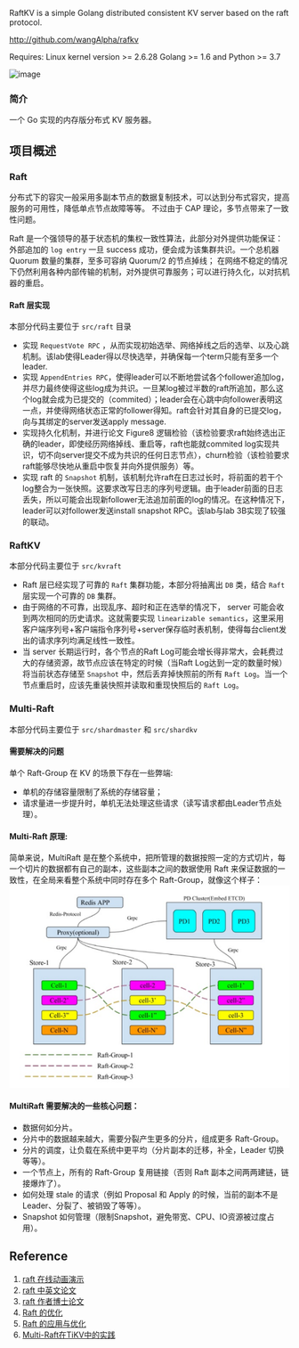 RaftKV is a simple Golang distributed consistent KV server based on
the raft protocol.

http://github.com/wangAlpha/rafkv

Requires:
  Linux kernel version >= 2.6.28
  Golang >= 1.6 and Python >= 3.7


![image](https://user-images.githubusercontent.com/14357954/175243606-bb1de833-3a00-41eb-9bba-22038f612390.png)

### 简介
一个 Go 实现的内存版分布式 KV 服务器。

## 项目概述
### Raft
  分布式下的容灾一般采用多副本节点的数据复制技术，可以达到分布式容灾，提高服务的可用性，降低单点节点故障等等。
  不过由于 CAP 理论，多节点带来了一致性问题。

  Raft 是一个强领导的基于状态机的集权一致性算法，此部分对外提供功能保证：外部追加的 `log entry`
  一旦 success 成功，便会成为该集群共识。一个总机器 Quorum 数量的集群，至多可容纳 Quorum/2 的节点掉线；
  在网络不稳定的情况下仍然利用各种内部传输的机制，对外提供可靠服务；可以进行持久化，以对抗机器的重启。
#### Raft 层实现
  本部分代码主要位于 `src/raft` 目录
 - 实现 `RequestVote RPC` ，从而实现初始选举、网络掉线之后的选举、以及心跳机制。该lab使得Leader得以尽快选举，并确保每一个term只能有至多一个leader.
 - 实现 `AppendEntries RPC`，使得leader可以不断地尝试各个follower追加log，并尽力最终使得这些log成为共识。一旦某log被过半数的raft所追加，那么这个log就会成为已提交的（commited）；leader会在心跳中向follower表明这一点，并使得网络状态正常的follower得知。raft会针对其自身的已提交log，向与其绑定的server发送apply message.
 - 实现持久化机制，并进行论文 Figure8 逻辑检验（该检验要求raft始终选出正确的leader，即使经历网络掉线、重启等，raft也能就commited log实现共识，切不向server提交不成为共识的任何日志节点），churn检验（该检验要求raft能够尽快地从重启中恢复并向外提供服务）等。
 - 实现 raft 的 `Snapshot` 机制，该机制允许raft在日志过长时，将前面的若干个log整合为一张快照。这要求改写日志的序列号逻辑。由于leader前面的日志丢失，所以可能会出现新follower无法追加前面的log的情况。在这种情况下，leader可以对follower发送install snapshot RPC。该lab与lab 3B实现了较强的联动。

### RaftKV
 本部分代码主要位于 `src/kvraft`
 - Raft 层已经实现了可靠的 `Raft` 集群功能，本部分将抽离出 `DB` 类，结合 `Raft` 层实现一个可靠的 `DB` 集群。
 - 由于网络的不可靠，出现乱序、超时和正在选举的情况下， server 可能会收到两次相同的历史请求。这就需要实现 `linearizable semantics`，这里采用客户端序列号+客户端指令序列号+server保存临时表机制，使得每台client发出的请求序列均满足线性一致性。
 - 当 server 长期运行时，各个节点的Raft Log可能会增长得非常大，会耗费过大的存储资源，故节点应该在特定的时候（当Raft Log达到一定的数量时候）将当前状态存储至 `Snapshot` 中，然后丢弃掉快照前的所有 `Raft Log`。当一个节点重启时，应该先重装快照并读取和重现快照后的 `Raft Log`。

### Multi-Raft
 本部分代码主要位于 `src/shardmaster` 和 `src/shardkv`
#### 需要解决的问题
单个 Raft-Group 在 KV 的场景下存在一些弊端:
 - 单机的存储容量限制了系统的存储容量；
 - 请求量进一步提升时，单机无法处理这些请求（读写请求都由Leader节点处理）。
#### Multi-Raft 原理:
  简单来说，MultiRaft 是在整个系统中，把所管理的数据按照一定的方式切片，每一个切片的数据都有自己的副本，这些副本之间的数据使用 Raft 来保证数据的一致性，在全局来看整个系统中同时存在多个 Raft-Group，就像这个样子：
 ![multi-raft](imgs/multi-raft.png)
#### MultiRaft 需要解决的一些核心问题：
 - 数据何如分片。
 - 分片中的数据越来越大，需要分裂产生更多的分片，组成更多 Raft-Group。
 - 分片的调度，让负载在系统中更平均（分片副本的迁移，补全，Leader 切换等等）。
 - 一个节点上，所有的 Raft-Group 复用链接（否则 Raft 副本之间两两建链，链接爆炸了）。
 - 如何处理 stale 的请求（例如 Proposal 和 Apply 的时候，当前的副本不是 Leader、分裂了、被销毁了等等）。
 - Snapshot 如何管理（限制Snapshot，避免带宽、CPU、IO资源被过度占用）。

## Reference
 1. [raft 在线动画演示](http://www.kailing.pub/raft/index.html)
 2. [raft 中英文论文](https://github.com/maemual/raft-zh_cn)
 3. [raft 作者博士论文](https://web.stanford.edu/~ouster/cgi-bin/papers/OngaroPhD.pdf)
 4. [Raft 的优化](https://pingcap.com/zh/blog/optimizing-raft-in-tikv)
 5. [Raft 的应用与优化](https://codeantenna.com/a/skgtzCiILK)
 6. [Multi-Raft在TiKV中的实践](https://blog.51cto.com/u_15703183/5449815)
